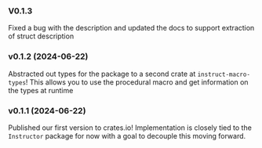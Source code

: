 ### V0.1.3

Fixed a bug with the description and updated the docs to support extraction of struct description

### v0.1.2 (2024-06-22)

Abstracted out types for the package to a second crate at `instruct-macro-types`! This allows you to use the procedural macro and get information on the types at runtime

### v0.1.1 (2024-06-22)

Published our first version to crates.io! Implementation is closely tied to the `Instructor` package for now with a goal to decouple this moving forward.
